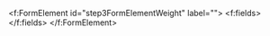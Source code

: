 <!-- Row 2 -->
<f:FormElement id="step3FormElementWeight" label="">
  <f:fields>
    <HBox id="step3HBoxWeight" width="100%" justifyContent="Center" class="bigWeightContainer">
      <VBox id="step3VBoxWeights" class="tightWeights">
        <Text
          id="step3TextWeight"
          text="{local>/grossWeight}"
          textAlign="Center"
          wrapping="true"
          class="bigWeightNumber"/>
        <Text
          id="step3TextWeight2"
          text="{local>/teraWeight}"
          textAlign="Center"
          wrapping="true"
          class="bigWeightNumber"/>
      </VBox>
    </HBox>
  </f:fields>
</f:FormElement>
